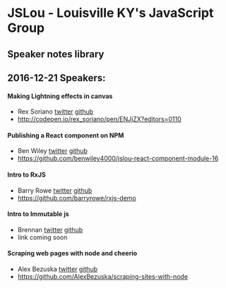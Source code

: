 # JSLou - Louisville KY's JavaScript Group
## Speaker notes library


## 2016-12-21 Speakers:

#### Making Lightning effects in canvas
* Rex Soriano [twitter](https://twitter.com/lolo_r) [github](https://github.com/awesomerex) 
* http://codepen.io/rex_soriano/pen/ENJjZX?editors=0110

#### Publishing a React component on NPM
* Ben Wiley [twitter](https://twitter.com/benwiley4000) [github](https://github.com/benwiley4000) 
* https://github.com/benwiley4000/jslou-react-component-module-16

#### Intro to RxJS
* Barry Rowe [twitter](https://twitter.com/barryrowe) [github](https://github.com/barryrowe) 
* https://github.com/barryrowe/rxjs-demo

#### Intro to Immutable js 
* Brennan [twitter](https://twitter.com/holtchesley) [github](https://github.com/holtchesley) 
* link coming soon

#### Scraping web pages with node and cheerio
* Alex Bezuska [twitter](https://twitter.com/alexbezuska) [github](https://github.com/alexbezuska) 
* https://github.com/AlexBezuska/scraping-sites-with-node
